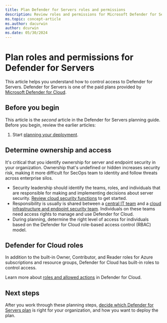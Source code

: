 ```yaml
---
title: Plan Defender for Servers roles and permissions 
description: Review roles and permissions for Microsoft Defender for Servers.
ms.topic: concept-article
ms.author: dacurwin
author: dcurwin
ms.date: 05/30/2024
---
```

# Plan roles and permissions for Defender for Servers

This article helps you understand how to control access to Defender for Servers. Defender for Servers is one of the paid plans provided by [Microsoft Defender for Cloud](defender-for-cloud-introduction.md).

## Before you begin

This article is the *second* article in the Defender for Servers planning guide. Before you begin, review the earlier articles:

1. Start [planning your deployment](plan-defender-for-servers.md).



## Determine ownership and access

It's critical that you identify ownership for server and endpoint security in your organization. Ownership that's undefined or hidden increases security risk, making it more difficult for SecOps team to identity and follow threats across enterprise silos.

- Security leadership should identify the teams, roles, and individuals that are responsible for making and implementing decisions about server security. [Review cloud security functions](/azure/cloud-adoption-framework/organize/cloud-security) to get started.
- Responsibility is usually is shared between a [central IT team](/azure/cloud-adoption-framework/organize/central-it) and a [cloud infrastructure and endpoint security team](/azure/cloud-adoption-framework/organize/cloud-security-infrastructure-endpoint). Individuals on these teams need access rights to manage and use Defender for Cloud.
- During planning, determine the right level of access for individuals based on the Defender for Cloud role-based access control (RBAC) model.

## Defender for Cloud roles

In addition to the built-in Owner, Contributor, and Reader roles for Azure subscriptions and resource groups, Defender for Cloud has built-in roles to control access.

Learn more about [roles and allowed actions](permissions.md#roles-and-allowed-actions) in Defender for Cloud.

## Next steps

After you work through these planning steps, [decide which Defender for Servers plan](defender-for-servers-overview.md) is right for your organization, and how you want to deploy the plan.
